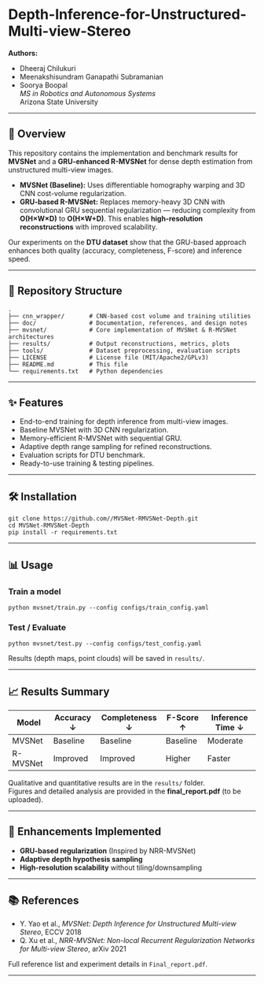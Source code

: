 # Depth-Inference-for-Unstructured-Multi-view-Stereo

**Authors:**  
- Dheeraj Chilukuri  
- Meenakshisundram Ganapathi Subramanian  
- Soorya Boopal  
_MS in Robotics and Autonomous Systems_  
Arizona State University

---

## 📖 Overview
This repository contains the implementation and benchmark results for **MVSNet** and a **GRU-enhanced R-MVSNet** for dense depth estimation from unstructured multi-view images.  

- **MVSNet (Baseline):** Uses differentiable homography warping and 3D CNN cost-volume regularization.  
- **GRU-based R-MVSNet:** Replaces memory-heavy 3D CNN with convolutional GRU sequential regularization — reducing complexity from **O(H×W×D)** to **O(H×W+D)**. This enables **high-resolution reconstructions** with improved scalability.

Our experiments on the **DTU dataset** show that the GRU-based approach enhances both quality (accuracy, completeness, F-score) and inference speed.

---

## 📂 Repository Structure

```
.
├── cnn_wrapper/       # CNN-based cost volume and training utilities
├── doc/               # Documentation, references, and design notes
├── mvsnet/            # Core implementation of MVSNet & R-MVSNet architectures
├── results/           # Output reconstructions, metrics, plots
├── tools/             # Dataset preprocessing, evaluation scripts
├── LICENSE            # License file (MIT/Apache2/GPLv3)
├── README.md          # This file
└── requirements.txt   # Python dependencies
```

---

## ✨ Features
- End-to-end training for depth inference from multi-view images.
- Baseline MVSNet with 3D CNN regularization.
- Memory-efficient R-MVSNet with sequential GRU.
- Adaptive depth range sampling for refined reconstructions.
- Evaluation scripts for DTU benchmark.
- Ready-to-use training & testing pipelines.

---

## 🛠 Installation

```
git clone https://github.com//MVSNet-RMVSNet-Depth.git
cd MVSNet-RMVSNet-Depth
pip install -r requirements.txt
```

---

## 📊 Usage

### **Train a model**
```
python mvsnet/train.py --config configs/train_config.yaml
```

### **Test / Evaluate**
```
python mvsnet/test.py --config configs/test_config.yaml
```

Results (depth maps, point clouds) will be saved in `results/`.

---

## 📈 Results Summary

| Model       | Accuracy ↓ | Completeness ↓ | F-Score ↑ | Inference Time ↓ |
|-------------|------------|----------------|-----------|------------------|
| MVSNet      | Baseline   | Baseline       | Baseline  | Moderate         |
| R-MVSNet    | Improved   | Improved       | Higher    | Faster           |

Qualitative and quantitative results are in the `results/` folder.  
Figures and detailed analysis are provided in the **final_report.pdf** (to be uploaded).

---

## 🔧 Enhancements Implemented
- **GRU-based regularization** (Inspired by NRR-MVSNet)
- **Adaptive depth hypothesis sampling**
- **High-resolution scalability** without tiling/downsampling

---

## 📚 References
- Y. Yao et al., *MVSNet: Depth Inference for Unstructured Multi-view Stereo*, ECCV 2018  
- Q. Xu et al., *NRR-MVSNet: Non-local Recurrent Regularization Networks for Multi-view Stereo*, arXiv 2021  

Full reference list and experiment details in `Final_report.pdf`.

---



